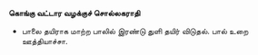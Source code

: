 **கொங்கு வட்டார வழக்குச் சொல்லகராதி**
- பாலை தயிராக மாற்ற பாலில் இரண்டு துளி தயிர் விடுதல். பால் உறை ஊத்தியாச்சா.

